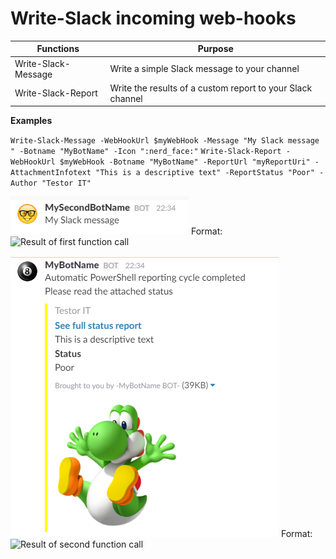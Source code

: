 # Write-Slack incoming web-hooks

Functions | Purpose
----------|--------
Write-Slack-Message | Write a simple Slack message to your channel
Write-Slack-Report | Write the results of a custom report to your Slack channel

**Examples**

`Write-Slack-Message -WebHookUrl $myWebHook -Message "My Slack message " -Botname "MyBotName" -Icon ":nerd_face:"`
`Write-Slack-Report -WebHookUrl $myWebHook -Botname "MyBotName" -ReportUrl "myReportUri" -AttachmentInfotext "This is a descriptive text" -ReportStatus "Poor" -Author "Testor IT"`

![Capture1](images/SlackBot2.png)
Format: ![Result of first function call]()

![Capture1](images/SlackBot1.png)
Format: ![Result of second function call]()